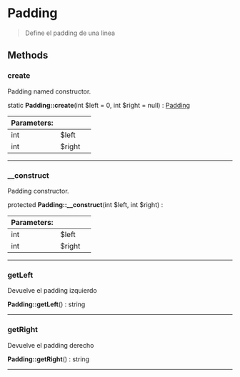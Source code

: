 
                                                                                                                                            
    
# Padding


> Define el padding de una linea
>
> 








## Methods

### create
Padding named constructor.


static **Padding::create**(int $left = 0, int $right = null) : [Padding](../../../../Padding.md)


|Parameters: | | |
| --- | --- | --- |
|int |$left |  |
|int |$right |  |

---


### __construct
Padding constructor.


protected **Padding::__construct**(int $left, int $right) : 


|Parameters: | | |
| --- | --- | --- |
|int |$left |  |
|int |$right |  |

---


### getLeft
Devuelve el padding izquierdo


**Padding::getLeft**() : string



---


### getRight
Devuelve el padding derecho


**Padding::getRight**() : string



---


                                                                                                                                                                                                                                                                                                                                                                                                            
    
                                                                                                                                                                                                                                                                             
                
